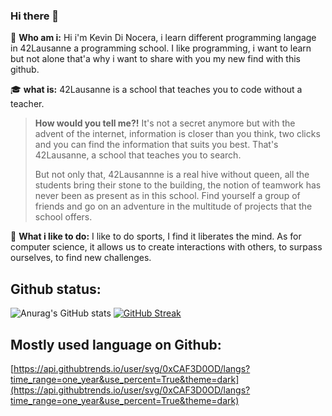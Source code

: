 ### Hi there 👋

<!--
**0xCAF3D0OD/0xCAF3D0OD** is a ✨ _special_ ✨ repository because its `README.md` (this file) appears on your GitHub profile.

Here are some ideas to get you started:

- 🔭 I’m currently working on little project for the 42 school in Lausanne
- 🌱 I’m currently learning C and C++
- ⚡ Fun fact: I was very bad at math
-->
🙋 **Who am i:** Hi i'm Kevin Di Nocera, i learn different programming langage in 42Lausanne a programming school. I like programming, i want to learn but not alone that'a why i want to share with you my new find with this github.

🎓 **what is:** 42Lausanne is a school that teaches you to code without a teacher. 
  >**How would you tell me?!** It's not a secret anymore but with the advent of the internet, information is closer than you think, two clicks and you can find the information that suits you best. That's 42Lausanne, a school that teaches you to search.
  >
 >But not only that, 42Lausannne is a real hive without queen, all the students bring their stone to the building, the notion of teamwork has never been as present as in this school. Find yourself a group of friends and go on an adventure in the multitude of projects that the school offers.
>

🏃 **What i like to do:** I like to do sports, I find it liberates the mind. As for computer science, it allows us to create interactions with others, to surpass ourselves, to find new challenges.



## Github status:
![Anurag's GitHub stats](https://github-readme-stats.vercel.app/api?username=0xCAF3D0OD&show_icons=true&theme=dracula)
[![GitHub Streak](https://github-readme-streak-stats.herokuapp.com?user=0xCAF3D0OD&theme=dracula&date_format=j%20M%5B%20Y%5D&mode=weekly)](https://git.io/streak-stats)

## Mostly used language on Github:
[https://api.githubtrends.io/user/svg/0xCAF3D0OD/langs?time_range=one_year&use_percent=True&theme=dark](https://api.githubtrends.io/user/svg/0xCAF3D0OD/langs?time_range=one_year&use_percent=True&theme=dark)

